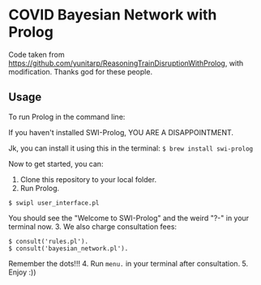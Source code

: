 # COVID Bayesian Network with Prolog

Code taken from  https://github.com/yunitarp/ReasoningTrainDisruptionWithProlog, with modification. Thanks god for these people.


## Usage
To run Prolog in the command line:

If you haven't installed SWI-Prolog, 
YOU ARE A DISAPPOINTMENT.

Jk, you can install it using this in the terminal:
`$ brew install swi-prolog`

Now to get started, you can:
1. Clone this repository to your local folder.
2. Run Prolog.
```
$ swipl user_interface.pl
```
You should see the "Welcome to SWI-Prolog" and the weird "?-" in your terminal now. 
3. We also charge consultation fees:
```
$ consult('rules.pl').
$ consult('bayesian_network.pl').
```
Remember the dots!!!
4. Run `menu.` in your terminal after consultation.
5. Enjoy :)) 